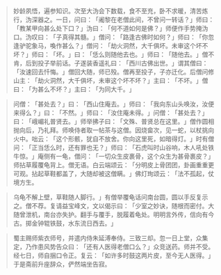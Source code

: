 
> 妙龄夙悟，遍参知识。次至大沩会下数载，食不至充，卧不求暖，清苦炼行，沩深器之。一日，问曰：​「阇黎在老僧此间，不曾问一转话？​」师曰：​「教某甲向甚么处下口？​」沩曰：​「何不道如何是佛？​」师便作手势掩沩口。沩叹曰：​「子真得其髓。​」僧问：​「路逢古佛时如何？​」师曰：​「你忽逢驴驼象马，喚作甚么？​」僧问：​「劫火洞然，大千俱坏。未审这个坏不坏？​」师曰：​「坏。​」曰：​「恁么则随他去也。​」师曰：​「随他去。​」僧不肯，后到投子举前话。子遂装香遥礼曰：​「西川古佛出世。​」谓其僧曰：​「汝速回去忏悔。​」僧回大随，师已殁。僧再至投子，子亦迁化。后僧问修山主：​「劫火洞然，大千俱坏，未审这个坏不坏？​」主曰：​「不坏。​」僧曰：​「为甚么不坏？​」主曰：​「为同大千。​」

> 问僧：​「甚处去？​」曰：​「西山住庵去。​」师曰：​「我向东山头唤汝，汝便来得么？​」曰：​「不然。​」师曰：​「汝住庵未得。​」问僧：​「甚处去？​」曰：​「峨嵋礼普贤去。​」师举拂子曰：​「文殊、普贤总在这里。​」僧作圆相抛向后，乃礼拜。师唤侍者取一帖茶与这僧。因烧畲次，见一蛇，以杖挑向火中。咄云：​「这个形骸，犹自不放舍。你向这里死，如暗得灯。​」时有僧问：​「正当恁么时，还有罪也无？​」师曰：​「石虎叫时山谷响，木人吼处铁牛惊。​」庵侧有一龟，僧问：​「一切众生皮裹骨，这个众生为甚骨裹皮？​」师拈草履覆龟背上。僧无语。白云端颂云：​「分明皮上骨团团，卦画重重更可观。拈起草鞋都盖了，大随却被这僧瞒。​」佛灯珣颂云：​「法不孤起，仗境方生。

> 乌龟不解上壁，草鞋随人脚行。​」有僧举覆龟话问南台圆，圆以手反复示之。僧不荐。复请益宝峰文，文以偈示曰：​「少室之妙诀，随根而密付。大随曾泄机，南台亦失护。翻手与覆手，脱履着龟处。明明言外传，信向有今古。掷金钟辊铁鼓，水东流日西去。​」

> 蜀主赐师紫衣师号，并遣内侍朱延溥奉侍。三致三却。忽一日上堂，众集定，乃作患风势告众曰：​「还有人医得老僧口么？​」众竞送药。师并不受。经七日，师自捆口令正。复云：​「如许多时鼓这两片皮，至今无人医得。​」于是斋前升座辞众，俨然端坐告寂。
